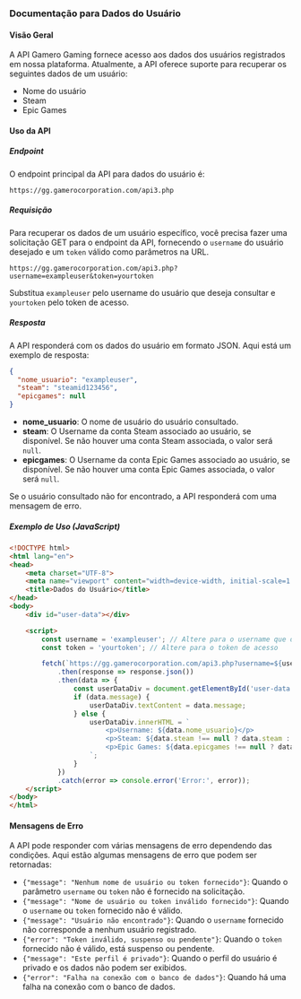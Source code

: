 ### Documentação para Dados do Usuário

#### Visão Geral

A API Gamero Gaming fornece acesso aos dados dos usuários registrados em nossa plataforma. Atualmente, a API oferece suporte para recuperar os seguintes dados de um usuário:

- Nome do usuário
- Steam
- Epic Games

#### Uso da API

##### Endpoint

O endpoint principal da API para dados do usuário é:

```
https://gg.gamerocorporation.com/api3.php
```

##### Requisição

Para recuperar os dados de um usuário específico, você precisa fazer uma solicitação GET para o endpoint da API, fornecendo o `username` do usuário desejado e um `token` válido como parâmetros na URL.

```
https://gg.gamerocorporation.com/api3.php?username=exampleuser&token=yourtoken
```

Substitua `exampleuser` pelo username do usuário que deseja consultar e `yourtoken` pelo token de acesso.

##### Resposta

A API responderá com os dados do usuário em formato JSON. Aqui está um exemplo de resposta:

```json
{
  "nome_usuario": "exampleuser",
  "steam": "steamid123456",
  "epicgames": null
}
```

- **nome_usuario**: O nome de usuário do usuário consultado.
- **steam**: O Username da conta Steam associado ao usuário, se disponível. Se não houver uma conta Steam associada, o valor será `null`.
- **epicgames**: O Username da conta Epic Games associado ao usuário, se disponível. Se não houver uma conta Epic Games associada, o valor será `null`.

Se o usuário consultado não for encontrado, a API responderá com uma mensagem de erro.

##### Exemplo de Uso (JavaScript)

```html
<!DOCTYPE html>
<html lang="en">
<head>
    <meta charset="UTF-8">
    <meta name="viewport" content="width=device-width, initial-scale=1.0">
    <title>Dados do Usuário</title>
</head>
<body>
    <div id="user-data"></div>

    <script>
        const username = 'exampleuser'; // Altere para o username que deseja consultar
        const token = 'yourtoken'; // Altere para o token de acesso

        fetch(`https://gg.gamerocorporation.com/api3.php?username=${username}&token=${token}`)
            .then(response => response.json())
            .then(data => {
                const userDataDiv = document.getElementById('user-data');
                if (data.message) {
                    userDataDiv.textContent = data.message;
                } else {
                    userDataDiv.innerHTML = `
                        <p>Username: ${data.nome_usuario}</p>
                        <p>Steam: ${data.steam !== null ? data.steam : 'N/A'}</p>
                        <p>Epic Games: ${data.epicgames !== null ? data.epicgames : 'N/A'}</p>
                    `;
                }
            })
            .catch(error => console.error('Error:', error));
    </script>
</body>
</html>
```

#### Mensagens de Erro

A API pode responder com várias mensagens de erro dependendo das condições. Aqui estão algumas mensagens de erro que podem ser retornadas:

- `{"message": "Nenhum nome de usuário ou token fornecido"}`: Quando o parâmetro `username` ou `token` não é fornecido na solicitação.
- `{"message": "Nome de usuário ou token inválido fornecido"}`: Quando o `username` ou `token` fornecido não é válido.
- `{"message": "Usuário não encontrado"}`: Quando o `username` fornecido não corresponde a nenhum usuário registrado.
- `{"error": "Token inválido, suspenso ou pendente"}`: Quando o `token` fornecido não é válido, está suspenso ou pendente.
- `{"message": "Este perfil é privado"}`: Quando o perfil do usuário é privado e os dados não podem ser exibidos.
- `{"error": "Falha na conexão com o banco de dados"}`: Quando há uma falha na conexão com o banco de dados.
